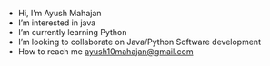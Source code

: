 -  Hi, I’m Ayush Mahajan
-  I’m interested in java
-  I’m currently learning Python
-  I’m looking to collaborate on Java/Python Software development
-  How to reach me ayush10mahajan@gmail.com
